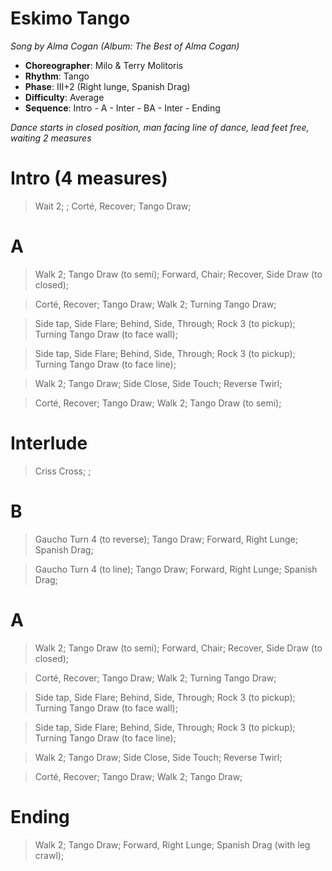 # Eskimo Tango
*Song by Alma Cogan (Album: The Best of Alma Cogan)*

* **Choreographer**: Milo & Terry Molitoris
* **Rhythm**: Tango
* **Phase**: III+2 (Right lunge, Spanish Drag)
* **Difficulty**: Average
* **Sequence**: Intro - A - Inter - BA - Inter - Ending

*Dance starts in closed position, man facing line of dance, lead feet free, waiting 2 measures*

# Intro (4 measures)

> Wait 2; ; Corté, Recover; Tango Draw;

# A

> Walk 2; Tango Draw (to semi); Forward, Chair; Recover, Side Draw (to closed);

> Corté, Recover; Tango Draw; Walk 2; Turning Tango Draw;

> Side tap, Side Flare; Behind, Side, Through; Rock 3 (to pickup); Turning Tango Draw (to face wall);

> Side tap, Side Flare; Behind, Side, Through; Rock 3 (to pickup); Turning Tango Draw (to face line);

> Walk 2; Tango Draw; Side Close, Side Touch; Reverse Twirl;

> Corté, Recover; Tango Draw; Walk 2; Tango Draw (to semi);

# Interlude

> Criss Cross; ;

# B

> Gaucho Turn 4 (to reverse); Tango Draw; Forward, Right Lunge; Spanish Drag;

> Gaucho Turn 4 (to line); Tango Draw; Forward, Right Lunge; Spanish Drag;

# A

> Walk 2; Tango Draw (to semi); Forward, Chair; Recover, Side Draw (to closed);

> Corté, Recover; Tango Draw; Walk 2; Turning Tango Draw;

> Side tap, Side Flare; Behind, Side, Through; Rock 3 (to pickup); Turning Tango Draw (to face wall);

> Side tap, Side Flare; Behind, Side, Through; Rock 3 (to pickup); Turning Tango Draw (to face line);

> Walk 2; Tango Draw; Side Close, Side Touch; Reverse Twirl;

> Corté, Recover; Tango Draw; Walk 2; Tango Draw;

# Ending

> Walk 2; Tango Draw; Forward, Right Lunge; Spanish Drag (with leg crawl);